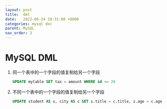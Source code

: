 ```yaml
---
layout: post
title:  dml
date:   2022-06-24 20:31:00 +0800
categories: mysql doc
parent: MySQL
nav_order: 3
---
```



# MySQL DML

1. 同一个表中的一个字段的值复制给另一个字段
	```sql
	UPDATE mytable SET tax = amount WHERE id <= 20
	```

2. 不同一个表中的一个字段的值复制给另一个字段
    ```sql
    UPDATE student AS s, city AS c SET s.title = c.title, s.age = c.age WHERE s.id = c.id
    ```